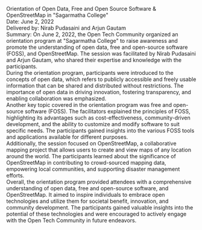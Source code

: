 Orientation of Open Data, Free and Open Source Software & OpenStreetMap in
"Sagarmatha College"  
Date: June 2, 2022  
Delivered by: Nirab Pudasaini and Arjun Gautam  
Summary: On June 2, 2022, the Open Tech Community organized an orientation
program at "Sagarmatha College" to raise awareness and promote the
understanding of open data, free and open-source software (FOSS), and
OpenStreetMap. The session was facilitated by Nirab Pudasaini and Arjun
Gautam, who shared their expertise and knowledge with the participants.  
During the orientation program, participants were introduced to the concepts
of open data, which refers to publicly accessible and freely usable
information that can be shared and distributed without restrictions. The
importance of open data in driving innovation, fostering transparency, and
enabling collaboration was emphasized.  
Another key topic covered in the orientation program was free and open-source
software (FOSS). The facilitators explained the principles of FOSS,
highlighting its advantages such as cost-effectiveness, community-driven
development, and the ability to customize and modify software to suit specific
needs. The participants gained insights into the various FOSS tools and
applications available for different purposes.  
Additionally, the session focused on OpenStreetMap, a collaborative mapping
project that allows users to create and view maps of any location around the
world. The participants learned about the significance of OpenStreetMap in
contributing to crowd-sourced mapping data, empowering local communities, and
supporting disaster management efforts.  
Overall, the orientation program provided attendees with a comprehensive
understanding of open data, free and open-source software, and OpenStreetMap.
It aimed to inspire individuals to embrace open technologies and utilize them
for societal benefit, innovation, and community development. The participants
gained valuable insights into the potential of these technologies and were
encouraged to actively engage with the Open Tech Community in future
endeavors.


